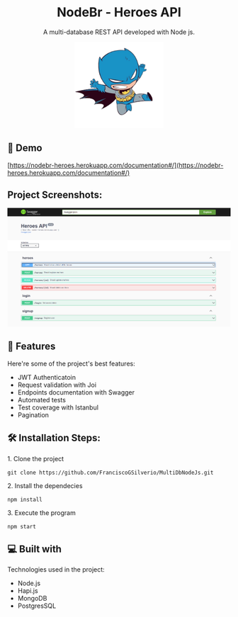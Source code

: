 <h1 align="center" id="title">NodeBr - Heroes API</h1>

<div align="center" >
  <p  id="description">A multi-database REST API developed with Node js.</p>
  <img src="./Assets/heroImg.png" alt="project-screenshot" width="200" hieght="200">
</div>


<h2>🚀 Demo</h2>

[https://nodebr-heroes.herokuapp.com/documentation#/](https://nodebr-heroes.herokuapp.com/documentation#/)

<h2>Project Screenshots:</h2>

<img src="./Assets/apiDocumentation.png" alt="project-screenshot">

<h2>🧐 Features</h2>

Here're some of the project's best features:

- JWT Authenticatoin
- Request validation with Joi
- Endpoints documentation with Swagger
- Automated tests
- Test coverage with Istanbul
- Pagination

<h2>🛠️ Installation Steps:</h2>

<p>1. Clone the project</p>

```
git clone https://github.com/FranciscoGSilverio/MultiDbNodeJs.git
```

<p>2. Install the dependecies</p>

```
npm install
```

<p>3. Execute the program</p>

```
npm start
```

<h2>💻 Built with</h2>

Technologies used in the project:

- Node.js
- Hapi.js
- MongoDB
- PostgresSQL
